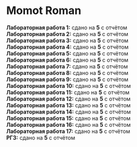 # Momot Roman
<strong>Лабораторная работа 1:</strong> сдано на <strong>5</strong> с отчётом<br>
<strong>Лабораторная работа 2:</strong> сдано на <strong>5</strong> с отчётом<br>
<strong>Лабораторная работа 3:</strong> сдано на <strong>5</strong> с отчётом<br>
<strong>Лабораторная работа 4:</strong> сдано на <strong>5</strong> с отчётом<br>
<strong>Лабораторная работа 5:</strong> сдано на <strong>5</strong> с отчётом<br>
<strong>Лабораторная работа 6:</strong> сдано на <strong>5</strong> с отчётом<br>
<strong>Лабораторная работа 7:</strong> сдано на <strong>5</strong> с отчётом<br>
<strong>Лабораторная работа 8:</strong> сдано на <strong>5</strong> с отчётом<br>
<strong>Лабораторная работа 9:</strong> сдано на <strong>5</strong> с отчётом<br>
<strong>Лабораторная работа 10:</strong> сдано на <strong>5</strong> с отчётом<br>
<strong>Лабораторная работа 11:</strong> сдано на <strong>5</strong> с отчётом<br>
<strong>Лабораторная работа 12:</strong> сдано на <strong>5</strong> с отчётом<br>
<strong>Лабораторная работа 13:</strong> сдано на <strong>5</strong> с отчётом<br>
<strong>Лабораторная работа 14:</strong> сдано на <strong>5</strong> с отчётом<br>
<strong>Лабораторная работа 15:</strong> сдано на <strong>5</strong> с отчётом<br>
<strong>Лабораторная работа 16:</strong> сдано на <strong>5</strong> с отчётом<br>
<strong>Лабораторная работа 17:</strong> сдано на <strong>5</strong> с отчётом<br>
<strong>РГЗ:</strong> сдано на <strong>5</strong> с отчётом<br>
